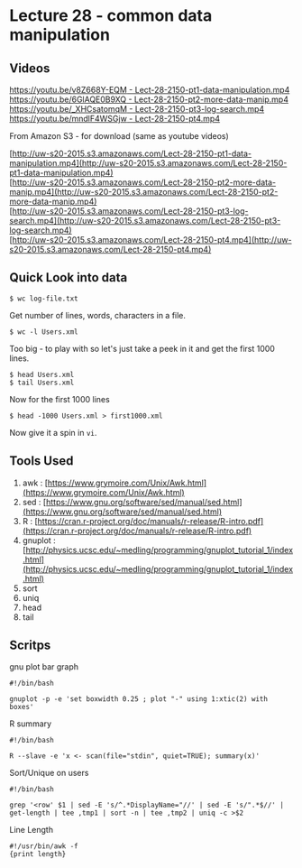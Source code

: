 # Lecture 28 - common data manipulation

## Videos

[https://youtu.be/v8Z668Y-EQM - Lect-28-2150-pt1-data-manipulation.mp4](https://youtu.be/v8Z668Y-EQM)<br>
[https://youtu.be/6GlAQE0B9XQ - Lect-28-2150-pt2-more-data-manip.mp4](https://youtu.be/6GlAQE0B9XQ)<br>
[https://youtu.be/_XHCsatomqM - Lect-28-2150-pt3-log-search.mp4](https://youtu.be/_XHCsatomqM)<br>
[https://youtu.be/mndlF4WSGjw - Lect-28-2150-pt4.mp4](https://youtu.be/mndlF4WSGjw)<br>

From Amazon S3 - for download (same as youtube videos)

[http://uw-s20-2015.s3.amazonaws.com/Lect-28-2150-pt1-data-manipulation.mp4](http://uw-s20-2015.s3.amazonaws.com/Lect-28-2150-pt1-data-manipulation.mp4)<br>
[http://uw-s20-2015.s3.amazonaws.com/Lect-28-2150-pt2-more-data-manip.mp4](http://uw-s20-2015.s3.amazonaws.com/Lect-28-2150-pt2-more-data-manip.mp4)<br>
[http://uw-s20-2015.s3.amazonaws.com/Lect-28-2150-pt3-log-search.mp4](http://uw-s20-2015.s3.amazonaws.com/Lect-28-2150-pt3-log-search.mp4)<br>
[http://uw-s20-2015.s3.amazonaws.com/Lect-28-2150-pt4.mp4](http://uw-s20-2015.s3.amazonaws.com/Lect-28-2150-pt4.mp4)<br>

## Quick Look into data

```
$ wc log-file.txt
```

Get number of lines, words, characters in a file.


```
$ wc -l Users.xml
```

Too big - to play with so let's just take a peek in it and get the first 1000 lines.

```
$ head Users.xml
$ tail Users.xml
```

Now for the first 1000 lines

```
$ head -1000 Users.xml > first1000.xml
```

Now give it a spin in `vi`.

## Tools Used

1. awk : [https://www.grymoire.com/Unix/Awk.html](https://www.grymoire.com/Unix/Awk.html)
1. sed : [https://www.gnu.org/software/sed/manual/sed.html](https://www.gnu.org/software/sed/manual/sed.html)
1. R : [https://cran.r-project.org/doc/manuals/r-release/R-intro.pdf](https://cran.r-project.org/doc/manuals/r-release/R-intro.pdf)
1. gnuplot : [http://physics.ucsc.edu/~medling/programming/gnuplot_tutorial_1/index.html](http://physics.ucsc.edu/~medling/programming/gnuplot_tutorial_1/index.html)
1. sort
2. uniq
2. head
2. tail

## Scritps

gnu plot bar graph

```
#!/bin/bash

gnuplot -p -e 'set boxwidth 0.25 ; plot "-" using 1:xtic(2) with boxes'
```

R summary

```
#!/bin/bash

R --slave -e 'x <- scan(file="stdin", quiet=TRUE); summary(x)'
```

Sort/Unique on users

```
#!/bin/bash

grep '<row' $1 | sed -E 's/^.*DisplayName="//' | sed -E 's/".*$//' | get-length | tee ,tmp1 | sort -n | tee ,tmp2 | uniq -c >$2
```

Line Length

```
#!/usr/bin/awk -f
{print length}
```
